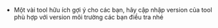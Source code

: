 - Một vài tool hữu ích gợi ý cho các bạn, hãy cập nhập version của tool phù hợp với version môi trường các bạn điều tra nhé
